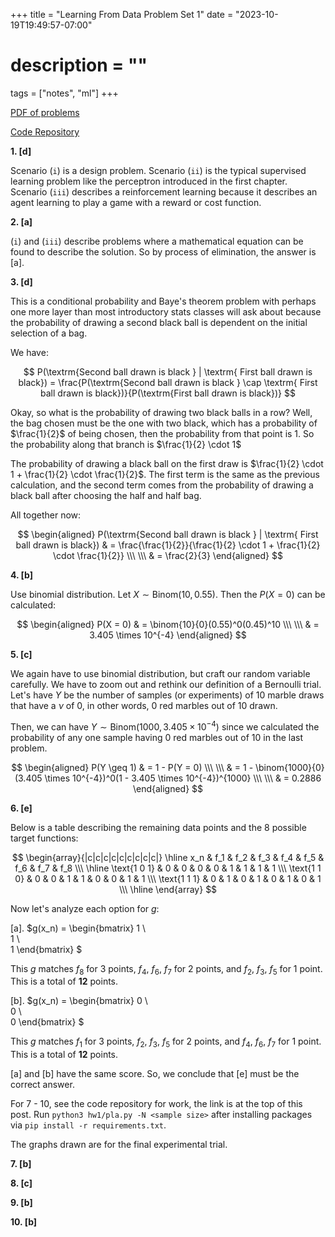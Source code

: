 +++
title = "Learning From Data Problem Set 1"
date = "2023-10-19T19:49:57-07:00"
# description = ""

tags = ["notes", "ml"]
+++


[PDF of problems](https://work.caltech.edu/homework/hw1.pdf)

[Code Repository](https://github.com/lienzhuzhu/lfd)


**1. [d]**

Scenario $(\texttt{i})$ is a design problem. Scenario $(\texttt{ii})$ is the typical supervised learning problem like the perceptron introduced in the first chapter. Scenario $(\texttt{iii})$ describes a reinforcement learning because it describes an agent learning to play a game with a reward or cost function.


**2. [a]**

$(\texttt{i})$ and $(\texttt{iii})$ describe problems where a mathematical equation can be found to describe the solution. So by process of elimination, the answer is [a].


**3. [d]**

This is a conditional probability and Baye's theorem problem with perhaps one more layer than most introductory stats classes will ask about because the probability of drawing a second black ball is dependent on the initial selection of a bag.

We have:

$$
P(\textrm{Second ball drawn is black } | \textrm{ First ball drawn is black}) = \frac{P(\textrm{Second ball drawn is black } \cap \textrm{ First ball drawn is black})}{P(\textrm{First ball drawn is black})}
$$


Okay, so what is the probability of drawing two black balls in a row? Well, the bag chosen must be the one with two black, which has a probability of $\frac{1}{2}$ of being chosen, then the probability from that point is 1. So the probability along that branch is $\frac{1}{2} \cdot 1$

The probability of drawing a black ball on the first draw is $\frac{1}{2} \cdot 1 + \frac{1}{2} \cdot \frac{1}{2}$. The first term is the same as the previous calculation, and the second term comes from the probability of drawing a black ball after choosing the half and half bag.

All together now:

$$
\begin{aligned}
P(\textrm{Second ball drawn is black } | \textrm{ First ball drawn is black})   & = \frac{\frac{1}{2}}{\frac{1}{2} \cdot 1 + \frac{1}{2} \cdot \frac{1}{2}} \\\ \\\
                                                                                & = \frac{2}{3}
\end{aligned}
$$


**4. [b]**

Use binomial distribution. Let $X \sim \text{Binom}(10, 0.55)$. Then the $P(X = 0)$ can be calculated:

$$
\begin{aligned}
P(X = 0)    & = \binom{10}{0}(0.55)^0(0.45)^10 \\\ \\\
            & = 3.405 \times 10^{-4}
\end{aligned}
$$


**5. [c]**

We again have to use binomial distribution, but craft our random variable carefully. We have to zoom out and rethink our definition of a Bernoulli trial. Let's have $Y$ be the number of samples (or experiments) of 10 marble draws that have a $\nu$ of 0, in other words, 0 red marbles out of 10 drawn.

Then, we can have $Y \sim \text{Binom}(1000, 3.405 \times 10^{-4})$ since we calculated the probability of any one sample having 0 red marbles out of 10 in the last problem.

$$
\begin{aligned}
P(Y \geq 1) & = 1 - P(Y = 0) \\\ \\\
            & = 1 - \binom{1000}{0}(3.405 \times 10^{-4})^0(1 - 3.405 \times 10^{-4})^{1000} \\\ \\\
            & = 0.2886
\end{aligned}
$$


**6. [e]**

Below is a table describing the remaining data points and the 8 possible target functions:

$$
\begin{array}{|c|c|c|c|c|c|c|c|c|}
\hline
x_n & f_1 & f_2 & f_3 & f_4 & f_5 & f_6 & f_7 & f_8 \\\
\hline
\text{1 0 1} & 0 & 0 & 0 & 0 & 1 & 1 & 1 & 1   \\\
\text{1 1 0} & 0 & 0 & 1 & 1 & 0 & 0 & 1 & 1   \\\
\text{1 1 1} & 0 & 1 & 0 & 1 & 0 & 1 & 0 & 1   \\\
\hline
\end{array}
$$


Now let's analyze each option for $g$:

[a]. $g(x_n) = 
\begin{bmatrix}
1 \\\
1 \\\
1
\end{bmatrix}
$

This $g$ matches $f_8$ for 3 points, $f_4$, $f_6$, $f_7$ for 2 points, and $f_2$, $f_3$, $f_5$ for 1 point. This is a total of **12** points.


[b]. $g(x_n) = 
\begin{bmatrix}
0 \\\
0 \\\
0
\end{bmatrix}
$

This $g$ matches $f_1$ for 3 points, $f_2$, $f_3$, $f_5$ for 2 points, and $f_4$, $f_6$, $f_7$ for 1 point. This is a total of **12** points.

[a] and [b] have the same score. So, we conclude that [e] must be the correct answer.


For 7 - 10, see the code repository for work, the link is at the top of this post. Run `python3 hw1/pla.py -N <sample size>` after installing packages via `pip install -r requirements.txt`.

The graphs drawn are for the final experimental trial.

**7. [b]**

**8. [c]**

**9. [b]**

**10. [b]**
